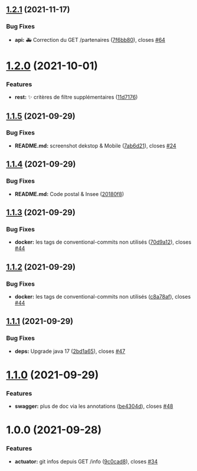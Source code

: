 ## [1.2.1](https://github.com/opt-nc/api-partenaires-mobilis/compare/v1.2.0...v1.2.1) (2021-11-17)


### Bug Fixes

* **api:** :ambulance: Correction du GET /partenaires ([7f6bb80](https://github.com/opt-nc/api-partenaires-mobilis/commit/7f6bb80fc34235acec6c996916a71cc72426827b)), closes [#64](https://github.com/opt-nc/api-partenaires-mobilis/issues/64)

# [1.2.0](https://github.com/opt-nc/api-partenaires-mobilis/compare/v1.1.5...v1.2.0) (2021-10-01)


### Features

* **rest:** :sparkles: critères de filtre supplémentaires ([11d7176](https://github.com/opt-nc/api-partenaires-mobilis/commit/11d7176c7ee74858c19bae5b84eb4c85614f5fd0))

## [1.1.5](https://github.com/opt-nc/api-partenaires-mobilis/compare/v1.1.4...v1.1.5) (2021-09-29)


### Bug Fixes

* **README.md:** screenshot dekstop & Mobile ([7ab6d21](https://github.com/opt-nc/api-partenaires-mobilis/commit/7ab6d216c84e2c5f95c90d7aed7922f51d7c0165)), closes [#24](https://github.com/opt-nc/api-partenaires-mobilis/issues/24)

## [1.1.4](https://github.com/opt-nc/api-partenaires-mobilis/compare/v1.1.3...v1.1.4) (2021-09-29)


### Bug Fixes

* **README.md:** Code postal & Insee ([20180f8](https://github.com/opt-nc/api-partenaires-mobilis/commit/20180f80ab586e0160d9501a8057af33137eef80))

## [1.1.3](https://github.com/opt-nc/api-partenaires-mobilis/compare/v1.1.2...v1.1.3) (2021-09-29)


### Bug Fixes

* **docker:** les tags de conventional-commits non utilisés ([70d9a12](https://github.com/opt-nc/api-partenaires-mobilis/commit/70d9a1252a0b46d81e54d479ca505830ee5810c4)), closes [#44](https://github.com/opt-nc/api-partenaires-mobilis/issues/44)

## [1.1.2](https://github.com/opt-nc/api-partenaires-mobilis/compare/v1.1.1...v1.1.2) (2021-09-29)


### Bug Fixes

* **docker:** les tags de conventional-commits non utilisés ([c8a78af](https://github.com/opt-nc/api-partenaires-mobilis/commit/c8a78af7832de410f2088f5359ff175cfd418a8d)), closes [#44](https://github.com/opt-nc/api-partenaires-mobilis/issues/44)

## [1.1.1](https://github.com/opt-nc/api-partenaires-mobilis/compare/v1.1.0...v1.1.1) (2021-09-29)


### Bug Fixes

* **deps:** Upgrade java 17 ([2bd1a65](https://github.com/opt-nc/api-partenaires-mobilis/commit/2bd1a653bacfc7c11003b4afc7c1178aaea3d7da)), closes [#47](https://github.com/opt-nc/api-partenaires-mobilis/issues/47)

# [1.1.0](https://github.com/opt-nc/api-partenaires-mobilis/compare/v1.0.0...v1.1.0) (2021-09-29)


### Features

* **swagger:** plus de doc via les annotations ([be4304d](https://github.com/opt-nc/api-partenaires-mobilis/commit/be4304d7be7a25cfa0efd9282a209cd05a11cb3f)), closes [#48](https://github.com/opt-nc/api-partenaires-mobilis/issues/48)

# 1.0.0 (2021-09-28)


### Features

* **actuator:** git infos depuis GET /info ([9c0cad8](https://github.com/opt-nc/api-partenaires-mobilis/commit/9c0cad81032d02edd2cd3fa0f1def92fb22d441c)), closes [#34](https://github.com/opt-nc/api-partenaires-mobilis/issues/34)
